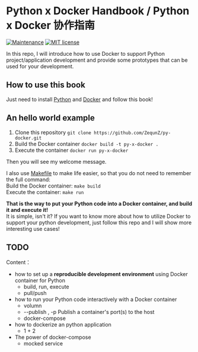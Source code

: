 # Python x Docker Handbook / Python x Docker 协作指南

[![Maintenance](https://img.shields.io/badge/Maintained%3F-yes-green.svg)](https://GitHub.com/Naereen/StrapDown.js/graphs/commit-activity)  [![MIT license](https://img.shields.io/badge/License-MIT-blue.svg)](./LICENSE)

In this repo, I will introduce how to use Docker to support Python project/application development
and provide some prototypes that can be used for your development.

## How to use this book 

Just need to install [Python](https://www.python.org/) and [Docker](https://www.docker.com/) and follow this book!

## An hello world example

1. Clone this repository `git clone https://github.com/ZequnZ/py-docker.git`  
2. Build the Docker container `docker build -t py-x-docker .`  
3. Execute the container `docker run py-x-docker` 

Then you will see my welcome message.

I also use [Makefile](./Makefile) to make life easier,
so that you do not need to remember the full command:  
Build the Docker container: `make build`  
Execute the container: `make run`  

**That is the way to put your Python code into a Docker container, and build it and execute it!**  
It is simple, isn't it? If you want to know more about how to utilize Docker to support your python development, just follow this repo and I will show more interesting use cases!

## TODO

Content：
- how to set up a **reproducible development environment** using Docker container for Python
   - build, run, execute
   - pull/push
- how to run your Python code interactively with a Docker container
   - volumn
   - --publish , -p  Publish a container's port(s) to the host
   - docker-compose
- how to dockerize an python application
  - 1 + 2
- The power of docker-compose
  - mocked service
